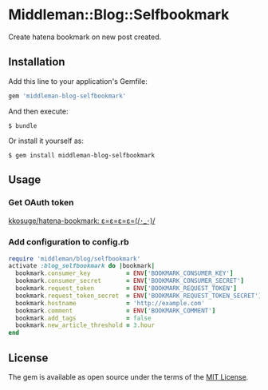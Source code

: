 # Middleman::Blog::Selfbookmark
Create hatena bookmark on new post created.

## Installation

Add this line to your application's Gemfile:

```ruby
gem 'middleman-blog-selfbookmark'
```

And then execute:

    $ bundle

Or install it yourself as:

    $ gem install middleman-blog-selfbookmark

## Usage
### Get OAuth token
[kkosuge/hatena-bookmark: ε=ε=ε=ε=(/･_･)/](https://github.com/kkosuge/hatena-bookmark)

### Add configuration to config.rb
```ruby
require 'middleman/blog/selfbookmark'
activate :blog_selfbookmark do |bookmark|
  bookmark.consumer_key          = ENV['BOOKMARK_CONSUMER_KEY']         # required
  bookmark.consumer_secret       = ENV['BOOKMARK_CONSUMER_SECRET']      # required
  bookmark.request_token         = ENV['BOOKMARK_REQUEST_TOKEN']        # required
  bookmark.request_token_secret  = ENV['BOOKMARK_REQUEST_TOKEN_SECRET'] # required
  bookmark.hostname              = 'http://example.com'                 # required
  bookmark.comment               = ENV['BOOKMARK_COMMENT']              # default: ''
  bookmark.add_tags              = false                                # default: true
  bookmark.new_article_threshold = 3.hour                               # default: 1.hour 
end
```

## License

The gem is available as open source under the terms of the [MIT License](http://opensource.org/licenses/MIT).

